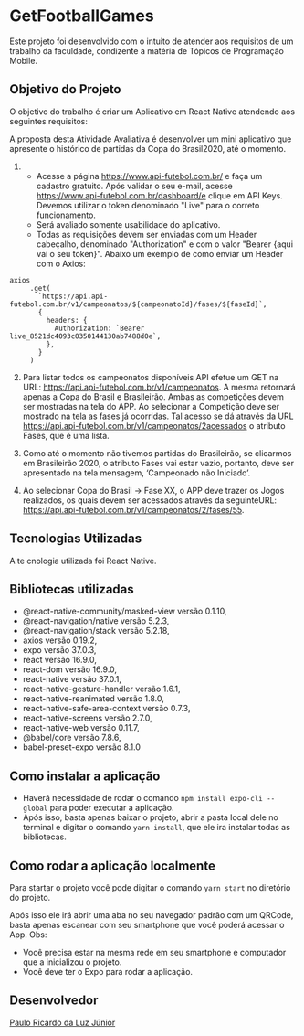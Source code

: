 # GetFootballGames
Este projeto foi desenvolvido com o intuito de atender aos requisitos de um trabalho da faculdade, condizente a matéria de Tópicos de Programação Mobile.

## Objetivo do Projeto
O objetivo do trabalho é criar um Aplicativo em React Native atendendo aos seguintes requisitos:

A proposta desta Atividade Avaliativa é desenvolver um mini aplicativo que apresente o histórico de partidas da Copa do Brasil2020, até o momento.
1) - Acesse a página https://www.api-futebol.com.br/ e faça um cadastro gratuito. Após validar o seu e-mail, acesse https://www.api-futebol.com.br/dashboard/e clique em API Keys. Devemos utilizar o token denominado "Live" para o correto funcionamento.
   - Será avaliado somente usabilidade do aplicativo.
   - Todas  as  requisições devem ser enviadas com um Header cabeçalho, denominado "Authorization" e  com o  valor "Bearer {aqui  vai  o  seu token}". Abaixo um exemplo de como enviar um Header com o Axios:
 ```
 axios
      .get(
        `https://api.api-futebol.com.br/v1/campeonatos/${campeonatoId}/fases/${faseId}`,
        {
          headers: {
            Authorization: `Bearer live_8521dc4093c0350144130ab7488d0e`,
          },
        }
      )
  ```

2) Para listar todos os campeonatos disponíveis API efetue um GET na URL: https://api.api-futebol.com.br/v1/campeonatos. A mesma retornará apenas a Copa do  Brasil  e  Brasileirão. Ambas as competições devem ser mostradas na tela do APP. Ao selecionar a Competição deve ser mostrado na tela as fases já ocorridas. Tal acesso se dá através da URL https://api.api-futebol.com.br/v1/campeonatos/2acessados o atributo Fases, que é uma lista.

3) Como até o momento não tivemos partidas do Brasileirão, se clicarmos em Brasileirão 2020, o atributo Fases vai estar vazio, portanto, deve ser apresentado na tela mensagem, ‘Campeonado não Iniciado’.

4) Ao selecionar Copa do Brasil -> Fase XX, o APP deve trazer os Jogos realizados, os quais  devem ser acessados através da seguinteURL: https://api.api-futebol.com.br/v1/campeonatos/2/fases/55.


## Tecnologias Utilizadas
A te  cnologia utilizada foi React Native.

## Bibliotecas utilizadas
* @react-native-community/masked-view versão 0.1.10,
* @react-navigation/native versão 5.2.3,
* @react-navigation/stack versão 5.2.18,
* axios versão 0.19.2,
* expo versão 37.0.3,
* react versão 16.9.0,
* react-dom versão 16.9.0,
* react-native versão 37.0.1,
* react-native-gesture-handler versão 1.6.1,
* react-native-reanimated versão 1.8.0,
* react-native-safe-area-context versão 0.7.3,
* react-native-screens versão 2.7.0,
* react-native-web versão 0.11.7,
* @babel/core versão 7.8.6,
* babel-preset-expo versão 8.1.0

## Como instalar a aplicação
- Haverá necessidade de rodar o comando `npm install expo-cli --global` para poder executar a aplicação.
- Após isso, basta apenas baixar o projeto, abrir a pasta local dele no terminal e digitar o comando `yarn install`, que ele ira instalar todas as bibliotecas.

## Como rodar a aplicação localmente
Para startar o projeto você pode digitar o comando `yarn start` no diretório do projeto.

Após isso ele irá abrir uma aba no seu navegador padrão com um QRCode, basta apenas escanear com seu smartphone que você poderá acessar o App.
Obs: 
  - Você precisa estar na mesma rede em seu smartphone e computador que a inicializou o projeto.
  - Você deve ter o Expo para rodar a aplicação.

## Desenvolvedor
[Paulo Ricardo da Luz Júnior](https://www.linkedin.com/in/paulo-ricardo-da-luz-j%C3%BAnior-5a3953164/)
